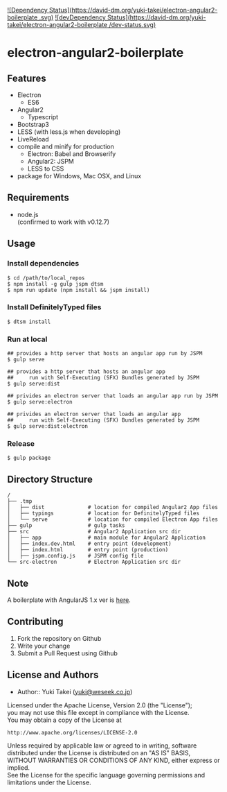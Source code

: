 [![Dependency Status](https://david-dm.org/yuki-takei/electron-angular2-boilerplate
.svg)](https://david-dm.org/alexweber/electron-angular2-boilerplate
) [![devDependency Status](https://david-dm.org/yuki-takei/electron-angular2-boilerplate
/dev-status.svg)](https://david-dm.org/yuki-takei/electron-angular2-boilerplate#info=devDependencies)

electron-angular2-boilerplate
=============================


Features
--------

* Electron
  * ES6
* Angular2
  * Typescript
* Bootstrap3
* LESS (with less.js when developing)
* LiveReload
* compile and minify for production
  * Electron: Babel and Browserify
  * Angular2: JSPM
  * LESS to CSS
* package for Windows, Mac OSX, and Linux


Requirements
------------

* node.js  
(confirmed to work with v0.12.7)


Usage
------

### Install dependencies

```
$ cd /path/to/local_repos
$ npm install -g gulp jspm dtsm
$ npm run update (npm install && jspm install)
```

### Install DefinitelyTyped files

```
$ dtsm install
```

### Run at local

```
## provides a http server that hosts an angular app run by JSPM
$ gulp serve

## provides a http server that hosts an angular app
##     run with Self-Executing (SFX) Bundles generated by JSPM
$ gulp serve:dist

## privides an electron server that loads an angular app run by JSPM
$ gulp serve:electron

## privides an electron server that loads an angular app
##     run with Self-Executing (SFX) Bundles generated by JSPM
$ gulp serve:dist:electron
```

### Release

```
$ gulp package
```

Directory Structure
-------------------

```
/
├── .tmp
│   ├── dist              # location for compiled Angular2 App files
│   ├── typings           # location for DefinitelyTyped files
│   └── serve             # location for compiled Electron App files
├── gulp                  # gulp tasks
├── src                   # Angular2 Application src dir
│   ├── app               # main module for Angular2 Application
│   ├── index.dev.html    # entry point (development)
│   ├── index.html        # entry point (production)
│   ├── jspm.config.js    # JSPM config file
└── src-electron          # Electron Application src dir
```

Note
-----

A boilerplate with AngularJS 1.x ver is [here](https://github.com/yuki-takei/electron-angular-boilerplate).

Contributing
------------

1. Fork the repository on Github
1. Write your change
1. Submit a Pull Request using Github


License and Authors
-------------------
- Author:: Yuki Takei (<yuki@weseek.co.jp>)

Licensed under the Apache License, Version 2.0 (the "License");  
you may not use this file except in compliance with the License.  
You may obtain a copy of the License at

    http://www.apache.org/licenses/LICENSE-2.0

Unless required by applicable law or agreed to in writing, software  
distributed under the License is distributed on an "AS IS" BASIS,  
WITHOUT WARRANTIES OR CONDITIONS OF ANY KIND, either express or implied.  
See the License for the specific language governing permissions and  
limitations under the License.
